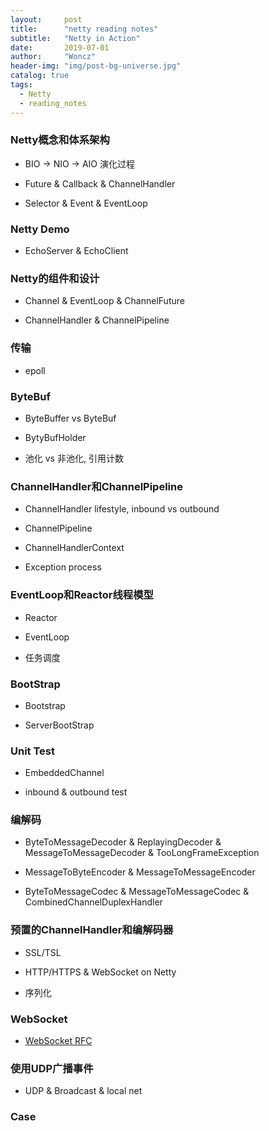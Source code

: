 ```yaml
---
layout:     post
title:      "netty reading notes"
subtitle:   "Netty in Action"
date:       2019-07-01
author:     "Woncz"
header-img: "img/post-bg-universe.jpg"
catalog: true
tags:
  - Netty
  - reading_notes
---
```


### Netty概念和体系架构

- BIO -> NIO -> AIO 演化过程

- Future & Callback & ChannelHandler

- Selector & Event & EventLoop

### Netty Demo

- EchoServer & EchoClient

### Netty的组件和设计

- Channel & EventLoop & ChannelFuture

- ChannelHandler & ChannelPipeline

### 传输

- epoll

### ByteBuf

- ByteBuffer vs ByteBuf

- BytyBufHolder

- 池化 vs 非池化, 引用计数

### ChannelHandler和ChannelPipeline

- ChannelHandler lifestyle, inbound vs outbound

- ChannelPipeline

- ChannelHandlerContext

- Exception process

### EventLoop和Reactor线程模型

- Reactor

- EventLoop

- 任务调度

### BootStrap

- Bootstrap

- ServerBootStrap

### Unit Test

- EmbeddedChannel

- inbound & outbound test

### 编解码

- ByteToMessageDecoder & ReplayingDecoder & MessageToMessageDecoder & TooLongFrameException

- MessageToByteEncoder & MessageToMessageEncoder

- ByteToMessageCodec & MessageToMessageCodec & CombinedChannelDuplexHandler

### 预置的ChannelHandler和编解码器

- SSL/TSL

- HTTP/HTTPS & WebSocket on Netty

- 序列化

### WebSocket

- [WebSocket RFC](https://tools.ietf.org/html/rfc6455)

### 使用UDP广播事件

- UDP & Broadcast & local net

### Case
